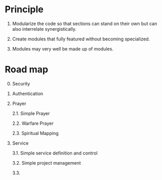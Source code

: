 # Principle

1.  Modularize the code so that sections can stand on their own but can also interrelate synergistically.

2.  Create modules that fully featured without becoming specialized.

3.  Modules may very well be made up of modules.

# Road map

0.  Security

1.  Authentication

2.  Prayer

    2.1.  Simple Prayer
    
    2.2.  Warfare Prayer
    
    2.3.  Spiritual Mapping
    
3.  Service

    3.1.  Simple service definition and control
  
    3.2.  Simple project management
  
    3.3.  

